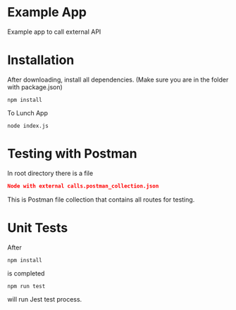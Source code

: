 # Example App

Example app to call external API

# Installation

After downloading, install all dependencies. (Make sure you are in the folder with package.json)

```npm
npm install
```

To Lunch App

```npm
node index.js
```

# Testing with Postman

In root directory there is a file

```json
Node with external calls.postman_collection.json
```

This is Postman file collection that contains all routes for testing.

# Unit Tests

After

```npm
npm install
```

is completed

```npm
npm run test
```

will run Jest test process.
